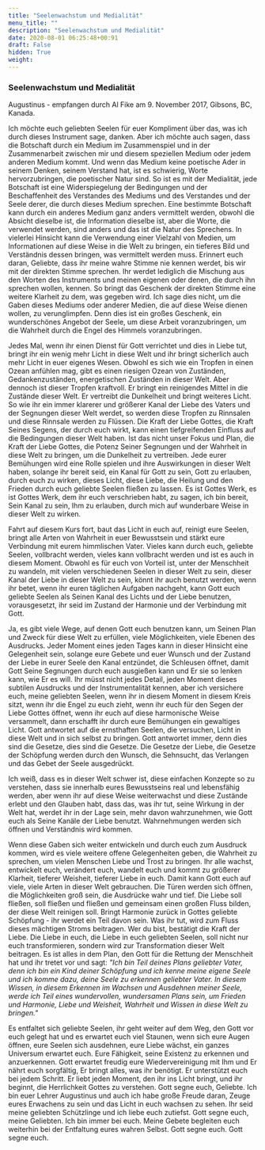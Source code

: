 ```yaml
---
title: "Seelenwachstum und Medialität"
menu_title: ""
description: "Seelenwachstum und Medialität"
date: 2020-08-01 06:25:48+00:91
draft: False
hidden: True
weight:
---
```

### Seelenwachstum und Medialität

Augustinus - empfangen durch Al Fike am 9. November 2017, Gibsons, BC, Kanada.

Ich möchte euch geliebten Seelen für euer Kompliment über das, was ich durch dieses Instrument sage, danken. Aber ich möchte auch sagen, dass die Botschaft durch ein Medium im Zusammenspiel und in der Zusammenarbeit zwischen mir und diesem speziellen Medium oder jedem anderen Medium kommt. Und wenn das Medium keine poetische Ader in seinem Denken, seinem Verstand hat, ist es schwierig, Worte hervorzubringen, die poetischer Natur sind. So ist es mit der Medialität, jede Botschaft ist eine Widerspiegelung der Bedingungen und der Beschaffenheit des Verstandes des Mediums und des Verstandes und der Seele derer, die durch dieses Medium sprechen. Eine bestimmte Botschaft kann durch ein anderes Medium ganz anders vermittelt werden, obwohl die Absicht dieselbe ist, die Information dieselbe ist, aber die Worte, die verwendet werden, sind anders und das ist die Natur des Sprechens. In vielerlei Hinsicht kann die Verwendung einer Vielzahl von Medien, um Informationen auf diese Weise in die Welt zu bringen, ein tieferes Bild und Verständnis dessen bringen, was vermittelt werden muss. Erinnert euch daran, Geliebte, dass ihr meine wahre Stimme nie kennen werdet, bis wir mit der direkten Stimme sprechen. Ihr werdet lediglich die Mischung aus den Worten des Instruments und meinen eigenen oder denen, die durch ihn sprechen wollen, kennen. So bringt das Geschenk der direkten Stimme eine weitere Klarheit zu dem, was gegeben wird. Ich sage dies nicht, um die Gaben dieses Mediums oder anderer Medien, die auf diese Weise dienen wollen, zu verunglimpfen. Denn dies ist ein großes Geschenk, ein wunderschönes Angebot der Seele, um diese Arbeit voranzubringen, um die Wahrheit durch die Engel des Himmels voranzubringen.

Jedes Mal, wenn ihr einen Dienst für Gott verrichtet und dies in Liebe tut, bringt ihr ein wenig mehr Licht in diese Welt und ihr bringt sicherlich auch mehr Licht in euer eigenes Wesen. Obwohl es sich wie ein Tropfen in einen Ozean anfühlen mag, gibt es einen riesigen Ozean von Zuständen, Gedankenzuständen, energetischen Zuständen in dieser Welt. Aber dennoch ist dieser Tropfen kraftvoll. Er bringt ein reinigendes Mittel in die Zustände dieser Welt. Er vertreibt die Dunkelheit und bringt weiteres Licht. So wie ihr ein immer klarerer und größerer Kanal der Liebe des Vaters und der Segnungen dieser Welt werdet, so werden diese Tropfen zu Rinnsalen und diese Rinnsale werden zu Flüssen. Die Kraft der Liebe Gottes, die Kraft Seines Segens, der durch euch wirkt, kann einen tiefgreifenden Einfluss auf die Bedingungen dieser Welt haben. Ist das nicht unser Fokus und Plan, die Kraft der Liebe Gottes, die Potenz Seiner Segnungen und der Wahrheit in diese Welt zu bringen, um die Dunkelheit zu vertreiben. Jede eurer Bemühungen wird eine Rolle spielen und ihre Auswirkungen in dieser Welt haben, solange ihr bereit seid, ein Kanal für Gott zu sein, Gott zu erlauben, durch euch zu wirken, dieses Licht, diese Liebe, die Heilung und den Frieden durch euch geliebte Seelen fließen zu lassen. Es ist Gottes Werk, es ist Gottes Werk, dem ihr euch verschrieben habt, zu sagen, ich bin bereit, Sein Kanal zu sein, Ihm zu erlauben, durch mich auf wunderbare Weise in dieser Welt zu wirken.

Fahrt auf diesem Kurs fort, baut das Licht in euch auf, reinigt eure Seelen, bringt alle Arten von Wahrheit in euer Bewusstsein und stärkt eure Verbindung mit eurem himmlischen Vater. Vieles kann durch euch, geliebte Seelen, vollbracht werden, vieles kann vollbracht werden und ist es auch in diesem Moment. Obwohl es für euch von Vorteil ist, unter der Menschheit zu wandeln, mit vielen verschiedenen Seelen in dieser Welt zu sein, dieser Kanal der Liebe in dieser Welt zu sein, könnt ihr auch benutzt werden, wenn ihr betet, wenn ihr euren täglichen Aufgaben nachgeht, kann Gott euch geliebte Seelen als Seinen Kanal des Lichts und der Liebe benutzen, vorausgesetzt, ihr seid im Zustand der Harmonie und der Verbindung mit Gott.

Ja, es gibt viele Wege, auf denen Gott euch benutzen kann, um Seinen Plan und Zweck für diese Welt zu erfüllen, viele Möglichkeiten, viele Ebenen des Ausdrucks. Jeder Moment eines jeden Tages kann in dieser Hinsicht eine Gelegenheit sein, solange eure Gebete und euer Wunsch und der Zustand der Liebe in eurer Seele den Kanal entzündet, die Schleusen öffnet, damit Gott Seine Segnungen durch euch ausgießen kann und Er sie so lenken kann, wie Er es will. Ihr müsst nicht jedes Detail, jeden Moment dieses subtilen Ausdrucks und der Instrumentalität kennen, aber ich versichere euch, meine geliebten Seelen, wenn ihr in diesem Moment in diesem Kreis sitzt, wenn ihr die Engel zu euch zieht, wenn ihr euch für den Segen der Liebe Gottes öffnet, wenn ihr euch auf diese harmonische Weise versammelt, dann erschafft ihr durch eure Bemühungen ein gewaltiges Licht. Gott antwortet auf die ernsthaften Seelen, die versuchen, Licht in diese Welt und in sich selbst zu bringen. Gott antwortet immer, denn dies sind die Gesetze, dies sind die Gesetze. Die Gesetze der Liebe, die Gesetze der Schöpfung werden durch den Wunsch, die Sehnsucht, das Verlangen und das Gebet der Seele ausgedrückt.

Ich weiß, dass es in dieser Welt schwer ist, diese einfachen Konzepte so zu verstehen, dass sie innerhalb eures Bewusstseins real und lebensfähig werden, aber wenn ihr auf diese Weise weiterwachst und diese Zustände erlebt und den Glauben habt, dass das, was ihr tut, seine Wirkung in der Welt hat, werdet ihr in der Lage sein, mehr davon wahrzunehmen, wie Gott euch als Seine Kanäle der Liebe benutzt. Wahrnehmungen werden sich öffnen und Verständnis wird kommen.

Wenn diese Gaben sich weiter entwickeln und durch euch zum Ausdruck kommen, wird es viele weitere offene Gelegenheiten geben, die Wahrheit zu sprechen, um vielen Menschen Liebe und Trost zu bringen. Ihr alle wachst, entwickelt euch, verändert euch, wandelt euch und kommt zu größerer Klarheit, tieferer Weisheit, tieferer Liebe in euch. Damit kann Gott euch auf viele, viele Arten in dieser Welt gebrauchen. Die Türen werden sich öffnen, die Möglichkeiten groß sein, die Ausdrücke wahr und tief. Die Liebe soll fließen, soll fließen und fließen und gemeinsam einen großen Fluss bilden, der diese Welt reinigen soll. Bringt Harmonie zurück in Gottes geliebte Schöpfung - ihr werdet ein Teil davon sein. Was ihr tut, wird zum Fluss dieses mächtigen Stroms beitragen. Wer du bist, bestätigt die Kraft der Liebe. Die Liebe in euch, die Liebe in euch geliebten Seelen, soll nicht nur euch transformieren, sondern wird zur Transformation dieser Welt beitragen. Es ist alles in dem Plan, den Gott für die Rettung der Menschheit hat und ihr tretet vor und sagt: *"Ich bin Teil deines Plans geliebter Vater, denn ich bin ein Kind deiner Schöpfung und ich kenne meine eigene Seele und ich komme dazu, deine Seele zu erkennen geliebter Vater. In diesem Wissen, in diesem Erkennen im Wachsen und Ausdehnen meiner Seele, werde ich Teil eines wundervollen, wundersamen Plans sein, um Frieden und Harmonie, Liebe und Weisheit, Wahrheit und Wissen in diese Welt zu bringen."*

Es entfaltet sich geliebte Seelen, ihr geht weiter auf dem Weg, den Gott vor euch gelegt hat und es erwartet euch viel Staunen, wenn sich eure Augen öffnen, eure Seelen sich ausdehnen, eure Liebe wächst, ein ganzes Universum erwartet euch. Eure Fähigkeit, seine Existenz zu erkennen und anzuerkennen. Gott erwartet freudig eure Wiedervereinigung mit Ihm und Er nährt euch sorgfältig, Er bringt alles, was ihr benötigt. Er unterstützt euch bei jedem Schritt. Er liebt jeden Moment, den ihr ins Licht bringt, und ihr beginnt, die Herrlichkeit Gottes zu verstehen. Gott segne euch, Geliebte. Ich bin euer Lehrer Augustinus und auch ich habe große Freude daran, Zeuge eures Erwachens zu sein und das Licht in euch wachsen zu sehen. Ihr seid meine geliebten Schützlinge und ich liebe euch zutiefst. Gott segne euch, meine Geliebten. Ich bin immer bei euch. Meine Gebete begleiten euch weiterhin bei der Entfaltung eures wahren Selbst. Gott segne euch. Gott segne euch.

